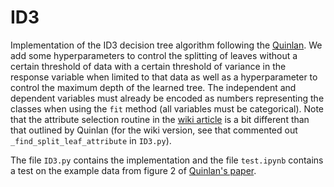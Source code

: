 # ID3

Implementation of the ID3 decision tree algorithm following the [Quinlan](https://link.springer.com/article/10.1007/BF00116251).  We add some hyperparameters to control the splitting of leaves without a certain threshold of data with a certain threshold of variance in the response variable when limited to that data as well as a hyperparameter to control the maximum depth of the learned tree.  The independent and dependent variables must already be encoded as numbers representing the classes when using the ``fit`` method (all variables must be categorical).  Note that the attribute selection routine in the [wiki article](https://en.wikipedia.org/wiki/ID3_algorithm) is a bit different than that outlined by Quinlan (for the wiki version, see that commented out ``_find_split_leaf_attribute`` in ``ID3.py``).  

The file ``ID3.py`` contains the implementation and the file ``test.ipynb`` contains a test on the example data from figure 2 of [Quinlan's paper](https://link.springer.com/article/10.1007/BF00116251).  
